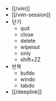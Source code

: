 - [[/vim]]
- [[/vim-session]]
- 닫기
  - quit
  - close
  - delete
  - wipeout
  - only
  - shift+ZZ
- 반복
  - bufdo
  - windo
  - tabdo
- [[/deeplink]]
